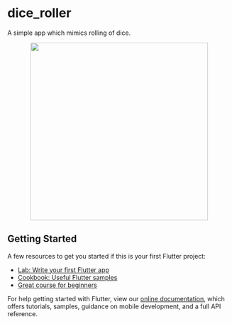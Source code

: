 # dice_roller

A simple app which mimics rolling of dice.

<div align="center">
    <img src="https://drive.google.com/open?id=1ZhtxaBF7qGgi8SdkkmyoEbfRYGuxwG-r.jpg" width="400px"</img> 
</div>



## Getting Started

A few resources to get you started if this is your first Flutter project:

- [Lab: Write your first Flutter app](https://flutter.dev/docs/get-started/codelab)
- [Cookbook: Useful Flutter samples](https://flutter.dev/docs/cookbook)
- [Great course for beginners](https://courses.learncodeonline.in/learn//complete-flutter-course)

For help getting started with Flutter, view our
[online documentation](https://flutter.dev/docs), which offers tutorials,
samples, guidance on mobile development, and a full API reference.
